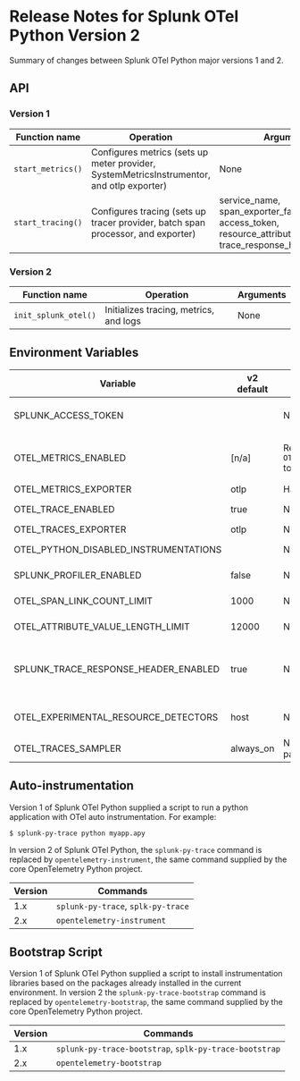 # Release Notes for Splunk OTel Python Version 2

Summary of changes between Splunk OTel Python major versions 1 and 2.

## API

### Version 1

| Function name     | Operation                                                                                 | Arguments                                                                                               |
|-------------------|-------------------------------------------------------------------------------------------|---------------------------------------------------------------------------------------------------------|
| `start_metrics()` | Configures metrics (sets up meter provider, SystemMetricsInstrumentor, and otlp exporter) | None                                                                                                    |
| `start_tracing()` | Configures tracing (sets up tracer provider, batch span processor, and exporter)          | service_name, span_exporter_factories, access_token, resource_attributes, trace_response_header_enabled |

### Version 2

| Function name        | Operation                              | Arguments |
|----------------------|----------------------------------------|-----------|
| `init_splunk_otel()` | Initializes tracing, metrics, and logs | None      |

## Environment Variables

| Variable                              | v2 default | v1 -> v2 changes                                                                | Description                                                                                                        |
|---------------------------------------|------------|---------------------------------------------------------------------------------|--------------------------------------------------------------------------------------------------------------------|
| SPLUNK_ACCESS_TOKEN                   |            | None                                                                            | Adds token to requests to enable direct ingest (for skipping the collector)                                        |
| OTEL_METRICS_ENABLED                  | [n/a]      | Removed. Set `OTEL_PYTHON_DISABLED_INSTRUMENTATIONS=system_metrics` to disable. | Caused metrics to be configured (with an otlp-grpc metric exporter and a SystemMetricInstrumentor)                 |
| OTEL_METRICS_EXPORTER                 | otlp       | Hard coded in v1, configurable in v2                                            | Indicates the metrics exporter                                                                                     |
| OTEL_TRACE_ENABLED                    | true       | None                                                                            | Causes tracing to be configured and instrumentors loaded                                                           |
| OTEL_TRACES_EXPORTER                  | otlp       | None                                                                            | Indicates the traces exporter                                                                                      |
| OTEL_PYTHON_DISABLED_INSTRUMENTATIONS |            | None                                                                            | Disables instrumentations by entrypoint name                                                                       |
| SPLUNK_PROFILER_ENABLED               | false      | None                                                                            | Causes the Splunk profiler to start polling at startup                                                             |
| OTEL_SPAN_LINK_COUNT_LIMIT            | 1000       | None                                                                            | Sets the maximum allowed span link count                                                                           |
| OTEL_ATTRIBUTE_VALUE_LENGTH_LIMIT     | 12000      | None                                                                            | Sets the maximum allowed attribute value size                                                                      |
| SPLUNK_TRACE_RESPONSE_HEADER_ENABLED  | true       | None                                                                            | Causes a ServerTimingReponsePropagator to be configured if true (injects tracecontext headers into HTTP responses) |
| OTEL_EXPERIMENTAL_RESOURCE_DETECTORS  | host       | Not set in v1                                                                   | Causes a host resource detector to be configured to set telemetry attributes                                       |
| OTEL_TRACES_SAMPLER                   | always_on  | Not set in v1 (took upstream default of parentbased_always_on)                  |                                                                                                                    |

## Auto-instrumentation

Version 1 of Splunk OTel Python supplied a script to run a python application with OTel auto instrumentation. For
example:

`$ splunk-py-trace python myapp.apy`

In version 2 of Splunk OTel Python, the `splunk-py-trace` command is replaced by `opentelemetry-instrument`, the same
command supplied by the core OpenTelemetry Python project.

| Version | Commands                           |
|---------|------------------------------------|
| 1.x     | `splunk-py-trace`, `splk-py-trace` |
| 2.x     | `opentelemetry-instrument`         |

## Bootstrap Script

Version 1 of Splunk OTel Python supplied a script to install instrumentation libraries based on the packages
already installed in the current environment. In version 2 the `splunk-py-trace-bootstrap` command is replaced by
`opentelemetry-bootstrap`, the same command supplied by the core OpenTelemetry Python project.

| Version | Commands                                               |
|---------|--------------------------------------------------------|
| 1.x     | `splunk-py-trace-bootstrap`, `splk-py-trace-bootstrap` |
| 2.x     | `opentelemetry-bootstrap`                              |
